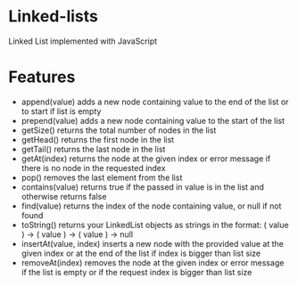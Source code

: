 # Linked-lists

Linked List implemented with JavaScript

# Features

- append(value) adds a new node containing value to the end of the list or to start if list is empty
- prepend(value) adds a new node containing value to the start of the list
- getSize() returns the total number of nodes in the list
- getHead() returns the first node in the list
- getTail() returns the last node in the list
- getAt(index) returns the node at the given index or error message if there is no node in the requested index
- pop() removes the last element from the list
- contains(value) returns true if the passed in value is in the list and otherwise returns false
- find(value) returns the index of the node containing value, or null if not found
- toString() returns your LinkedList objects as strings in the format: ( value ) -> ( value ) -> ( value ) -> null
- insertAt(value, index) inserts a new node with the provided value at the given index or at the end of the list if index is bigger than list size
- removeAt(index) removes the node at the given index or error message if the list is empty or if the request index is bigger than list size
